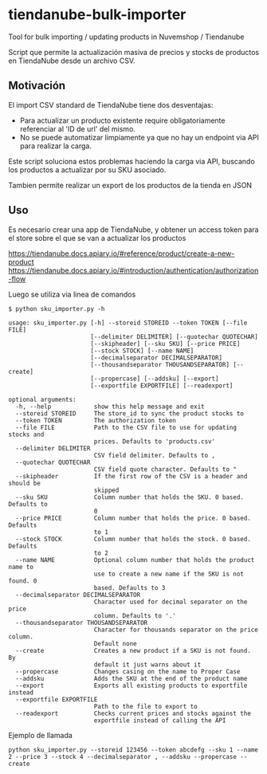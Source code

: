 # tiendanube-bulk-importer
Tool for bulk importing / updating products in Nuvemshop / Tiendanube

Script que permite la actualización masiva de precios y stocks de productos en TiendaNube desde un archivo CSV.

## Motivación

El import CSV standard de TiendaNube tiene dos desventajas:
- Para actualizar un producto existente require obligatoriamente referenciar al 'ID de url' del mismo. 
- No se puede automatizar limpiamente ya que no hay un endpoint via API para realizar la carga. 

Este script soluciona estos problemas haciendo la carga via API, buscando los productos a actualizar por su SKU asociado. 

Tambien permite realizar un export de los productos de la tienda en JSON

## Uso
Es necesario crear una app de TiendaNube, y obtener un access token para el store sobre el que se van a actualizar los productos

https://tiendanube.docs.apiary.io/#reference/product/create-a-new-product
https://tiendanube.docs.apiary.io/#introduction/authentication/authorization-flow

Luego se utiliza via linea de comandos

```
$ python sku_importer.py -h

usage: sku_importer.py [-h] --storeid STOREID --token TOKEN [--file FILE]
                       [--delimiter DELIMITER] [--quotechar QUOTECHAR]
                       [--skipheader] [--sku SKU] [--price PRICE]
                       [--stock STOCK] [--name NAME]
                       [--decimalseparator DECIMALSEPARATOR]
                       [--thousandseparator THOUSANDSEPARATOR] [--create]
                       [--propercase] [--addsku] [--export]
                       [--exportfile EXPORTFILE] [--readexport]

optional arguments:
  -h, --help            show this help message and exit
  --storeid STOREID     The store_id to sync the product stocks to
  --token TOKEN         The authorization token
  --file FILE           Path to the CSV file to use for updating stocks and
                        prices. Defaults to 'products.csv'
  --delimiter DELIMITER
                        CSV field delimiter. Defaults to ,
  --quotechar QUOTECHAR
                        CSV field quote character. Defaults to "
  --skipheader          If the first row of the CSV is a header and should be
                        skipped
  --sku SKU             Column number that holds the SKU. 0 based. Defaults to
                        0
  --price PRICE         Column number that holds the price. 0 based. Defaults
                        to 1
  --stock STOCK         Column number that holds the stock. 0 based. Defaults
                        to 2
  --name NAME           Optional column number that holds the product name to
                        use to create a new name if the SKU is not found. 0
                        based. Defaults to 3
  --decimalseparator DECIMALSEPARATOR
                        Character used for decimal separator on the price
                        column. Defaults to '.'
  --thousandseparator THOUSANDSEPARATOR
                        Character for thousands separator on the price column.
                        Default none
  --create              Creates a new product if a SKU is not found. By
                        default it just warns about it
  --propercase          Changes casing on the name to Proper Case
  --addsku              Adds the SKU at the end of the product name
  --export              Exports all existing products to exportfile instead
  --exportfile EXPORTFILE
                        Path to the file to export to
  --readexport          Checks current prices and stocks against the
                        exportfile instead of calling the API
```

Ejemplo de llamada 

```
python sku_importer.py --storeid 123456 --token abcdefg --sku 1 --name 2 --price 3 --stock 4 --decimalseparator , --addsku --propercase --create
```
